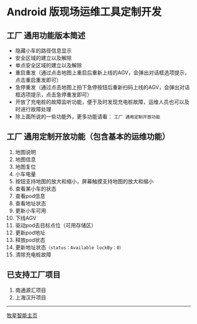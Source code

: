 # Android 版现场运维工具定制开发

## 工厂 通用功能版本简述

- 隐藏小车的路径信息显示
- 安全区域的建立以及解除
- 单点安全区域的建立以及解除
- 重启重发（通过点击地图上重启后重新上线的AGV，会弹出对话框选项提示，点击重启重发即可）
- 急停重发（通过点击地图上拍下急停按钮后重新扫码上线的AGV，会弹出对话框选项提示，点击急停重发即可）
- 开放了充电桩的故障监听功能，便于及时发现充电桩故障，运维人员也可以及时进行故障处理
- 除上面所说的一些功能外，更多功能请看： ```工厂 通用定制开放功能```

## 工厂 通用定制开放功能（包含基本的运维功能）

1. 地图说明
2. 地图信息
3. 地图复位
4. 小车电量
5. 按钮支持地图的放大和缩小，屏幕触摸支持地图的放大和缩小
6. 查看某小车的状态
7. 查看pod信息
8. 查看地址状态
9. 更新小车可用
10. 下线AGV
11. 驱动pod去目标点位（可用存储区）
12. 更新pod地址
13. 释放pod状态
14. 更新地址状态```（status：Available lockBy：0）```
15. 清除充电桩故障

## 已支持工厂项目

1. 南通源汇项目
2. 上海汉升项目

---

[牧星智能主页](http://www.mushiny.com/)